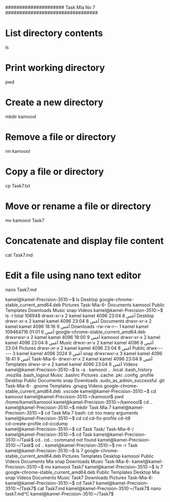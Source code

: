 #####################         Task MIa No 7 #################################







# List directory contents
ls

# Print working directory
pwd

# Create a new directory
mkdir kamoool

# Remove a file or directory
rm kamoool

# Copy a file or directory
cp Task7.txt

# Move or rename a file or directory
mv kamoool Task7

# Concatenate and display file content
cat Task7.md

# Edit a file using nano text editor
nano Task7.md

kamel@kamel-Precision-3510:~$ ls
Desktop    google-chrome-stable_current_amd64.deb  Pictures  Task-Mia-6-
Documents  kamoool                                 Public    Templates
Downloads  Music                                   snap      Videos
kamel@kamel-Precision-3510:~$ ls -l
total 106948
drwxr-xr-x 2 kamel kamel      4096 أغس  8 23:04 Desktop
drwxr-xr-x 2 kamel kamel      4096 أغس  8 23:04 Documents
drwxr-xr-x 2 kamel kamel      4096 أغس  9 18:16 Downloads
-rw-rw-r-- 1 kamel kamel 109464716 أغس  6 01:01 google-chrome-stable_current_amd64.deb
drwxrwxr-x 2 kamel kamel      4096 أغس  9 19:00 kamoool
drwxr-xr-x 2 kamel kamel      4096 أغس  8 23:04 Music
drwxr-xr-x 2 kamel kamel      4096 أغس  8 23:04 Pictures
drwxr-xr-x 2 kamel kamel      4096 أغس  8 23:04 Public
drwx------ 3 kamel kamel      4096 أغس  9  2024 snap
drwxrwxr-x 3 kamel kamel      4096 أغس  9 18:41 Task-Mia-6-
drwxr-xr-x 2 kamel kamel      4096 أغس  8 23:04 Templates
drwxr-xr-x 2 kamel kamel      4096 أغس  8 23:04 Videos
kamel@kamel-Precision-3510:~$ ls -a
.                                       kamoool
..                                      .local
.bash_history                           .mozilla
.bash_logout                            Music
.bashrc                                 Pictures
.cache                                  .pki
.config                                 .profile
Desktop                                 Public
Documents                               snap
Downloads                               .sudo_as_admin_successful
.git                                    Task-Mia-6-
.gnome                                  Templates
.gnupg                                  Videos
google-chrome-stable_current_amd64.deb  .vscode
kamel@kamel-Precision-3510:~$ cd kamoool
kamel@kamel-Precision-3510:~/kamoool$ pwd
/home/kamel/kamoool
kamel@kamel-Precision-3510:~/kamoool$ cd ..
kamel@kamel-Precision-3510:~$ mkdir Task Mia 7
kamel@kamel-Precision-3510:~$ cd Task Mia 7
bash: cd: too many arguments
kamel@kamel-Precision-3510:~$ cd
cd                 cd-fix-profile     cd-it8             
cd-create-profile  cd-iccdump         
kamel@kamel-Precision-3510:~$ cd Task
Task/        Task-Mia-6-/ 
kamel@kamel-Precision-3510:~$ cd Task
kamel@kamel-Precision-3510:~/Task$ cd..
cd..: command not found
kamel@kamel-Precision-3510:~/Task$ cd ..
kamel@kamel-Precision-3510:~$ rm -r Task
kamel@kamel-Precision-3510:~$ ls
7          google-chrome-stable_current_amd64.deb  Pictures     Templates
Desktop    kamoool                                 Public       Videos
Documents  Mia                                     snap
Downloads  Music                                   Task-Mia-6-
kamel@kamel-Precision-3510:~$ mv kamoool Task7
kamel@kamel-Precision-3510:~$ ls
7          google-chrome-stable_current_amd64.deb  Public       Templates
Desktop    Mia                                     snap         Videos
Documents  Music                                   Task7
Downloads  Pictures                                Task-Mia-6-
kamel@kamel-Precision-3510:~$ cd Task7
kamel@kamel-Precision-3510:~/Task7$ cat Task7.md
kamel@kamel-Precision-3510:~/Task7$ nano task7.md^C
kamel@kamel-Precision-3510:~/Task7$ 
